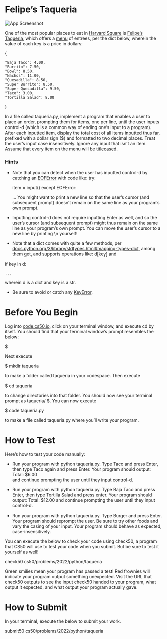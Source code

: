 # Felipe’s Taqueria


![App Screenshot](https://cs50.harvard.edu/python/2022/psets/3/taqueria/felipes-logo.png)

One of the most popular places to eat in [Harvard Square](https://en.wikipedia.org/wiki/Harvard_Square) is [Felipe’s Taqueria](https://www.felipesboston.com/), which offers a [menu](https://www.felipesboston.com/menu) of entrees, per the dict below, wherein the value of each key is a price in dollars:

{
    
    "Baja Taco": 4.00,
    "Burrito": 7.50,
    "Bowl": 8.50,
    "Nachos": 11.00,
    "Quesadilla": 8.50,
    "Super Burrito": 8.50,
    "Super Quesadilla": 9.50,
    "Taco": 3.00,
    "Tortilla Salad": 8.00
}

In a file called taqueria.py, implement a program that enables a user to place an order, prompting them for items, one per line, until the user inputs control-d (which is a common way of ending one’s input to a program). After each inputted item, display the total cost of all items inputted thus far, prefixed with a dollar sign ($) and formatted to two decimal places. Treat the user’s input case insensitively. Ignore any input that isn’t an item. Assume that every item on the menu will be [titlecased](https://docs.python.org/3/library/stdtypes.html#str.title).

### Hints

* Note that you can detect when the user has inputted control-d by catching an [EOFError](https://docs.python.org/3/library/exceptions.html#EOFError) with code like:
try:
  
    item = input()
except EOFError:
  
    ...
You might want to print a new line so that the user’s cursor (and subsequent prompt) doesn’t remain on the same line as your program’s own prompt.

* Inputting control-d does not require inputting Enter as well, and so the user’s cursor (and subsequent prompt) might thus remain on the same line as your program’s own prompt. You can move the user’s cursor to a new line by printing \n yourself!
* Note that a dict comes with quite a few methods, per [docs.python.org/3/library/stdtypes.html#mapping-types-dict](https://docs.python.org/3/library/stdtypes.html#mapping-types-dict), among them get, and supports operations like:
d[key]
and

if key in d:
  
    ...
wherein d is a dict and key is a str.

* Be sure to avoid or catch any [KeyError](https://docs.python.org/3/library/exceptions.html#KeyError).

# Before You Begin
Log into [code.cs50.io](https://code.cs50.io/), click on your terminal window, and execute cd by itself. You should find that your terminal window’s prompt resembles the below:

$

Next execute

$ mkdir taqueria

to make a folder called taqueria in your codespace.
Then execute

$ cd taqueria

to change directories into that folder. You should now see your terminal prompt as taqueria/ $. You can now execute

$ code taqueria.py

to make a file called taqueria.py where you’ll write your program.

# How to Test

Here’s how to test your code manually:

* Run your program with python taqueria.py. Type Taco and press Enter, then type Taco again and press Enter. Your program should output:
Total: $6.00  
and continue prompting the user until they input control-d.

* Run your program with python taqueria.py. Type Baja Taco and press Enter, then type Tortilla Salad and press enter. Your program should output:
Total: $12.00
and continue prompting the user until they input control-d.

* Run your program with python taqueria.py. Type Burger and press Enter. Your program should reprompt the user.
Be sure to try other foods and vary the casing of your input. Your program should behave as expected, case-insensitively.

You can execute the below to check your code using check50, a program that CS50 will use to test your code when you submit. But be sure to test it yourself as well!

check50 cs50/problems/2022/python/taqueria

Green smilies mean your program has passed a test! Red frownies will indicate your program output something unexpected. Visit the URL that check50 outputs to see the input check50 handed to your program, what output it expected, and what output your program actually gave.

# How to Submit

In your terminal, execute the below to submit your work.

submit50 cs50/problems/2022/python/taqueria
